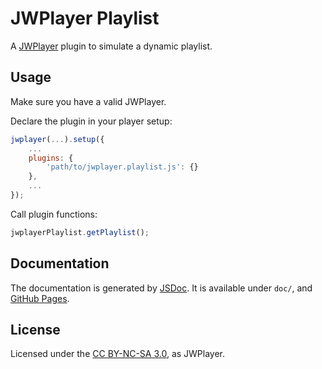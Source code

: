 # JWPlayer Playlist

A [JWPlayer](http://www.jwplayer.com/) plugin to simulate a dynamic playlist.

## Usage

Make sure you have a valid JWPlayer.

Declare the plugin in your player setup:

```js
jwplayer(...).setup({
    ...
    plugins: {
        'path/to/jwplayer.playlist.js': {}
    },
    ...
});
```

Call plugin functions:

```js
jwplayerPlaylist.getPlaylist();
```

## Documentation

The documentation is generated by [JSDoc](http://usejsdoc.org/).
It is available under `doc/`, and [GitHub Pages](http://audetpascale.github.io/jwplayer-playlist/).

## License

Licensed under the [CC BY-NC-SA 3.0](http://creativecommons.org/licenses/by-nc-sa/3.0/), as JWPlayer.
